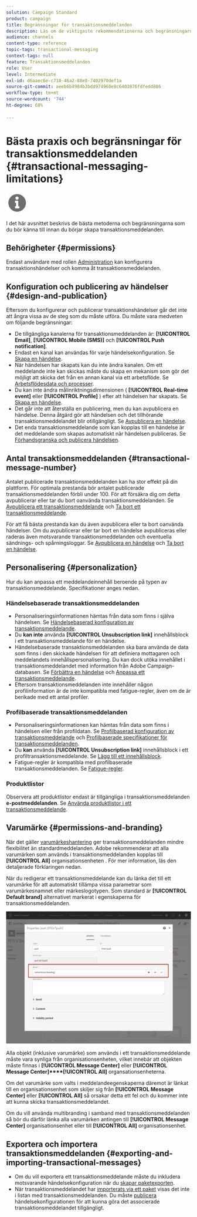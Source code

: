```yaml
---
solution: Campaign Standard
product: campaign
title: Begränsningar för transaktionsmeddelanden
description: Läs om de viktigaste rekommendationerna och begränsningarna för transaktionsmeddelanden i Adobe Campaign Standard.
audience: channels
content-type: reference
topic-tags: transactional-messaging
context-tags: null
feature: Transaktionsmeddelanden
role: User
level: Intermediate
exl-id: d6aaec6e-c718-46a2-88e8-7402970def1a
source-git-commit: aeeb6b4984b3bdd974960e8c6403876fdfedd886
workflow-type: tm+mt
source-wordcount: '744'
ht-degree: 68%

---
```


# Bästa praxis och begränsningar för transaktionsmeddelanden {#transactional-messaging-limitations}

<img src="assets/do-not-localize/icon_concepts.svg" width="60px">

I det här avsnittet beskrivs de bästa metoderna och begränsningarna som du bör känna till innan du börjar skapa transaktionsmeddelanden.

<!--For more on transactional messages, including on how to configure and create them, see [Getting started with transactional messaging](../../channels/using/getting-started-with-transactional-msg.md).-->

## Behörigheter {#permissions}

Endast användare med rollen [Administration](../../administration/using/users-management.md#functional-administrators) kan konfigurera transaktionshändelser och komma åt transaktionsmeddelanden.

## Konfiguration och publicering av händelser {#design-and-publication}

Eftersom du konfigurerar och publicerar transaktionshändelser går det inte att ångra vissa av de steg som du måste utföra. Du måste vara medveten om följande begränsningar:

* De tillgängliga kanalerna för transaktionsmeddelanden är: **[!UICONTROL Email]**, **[!UICONTROL Mobile (SMS)]** och **[!UICONTROL Push notification]**.
* Endast en kanal kan användas för varje händelsekonfiguration.    Se [Skapa en händelse](../../channels/using/configuring-transactional-event.md#creating-an-event).
* När händelsen har skapats kan du inte ändra kanalen.    Om ett meddelande inte kan skickas måste du skapa en mekanism som gör det möjligt att skicka det från en annan kanal via ett arbetsflöde.    Se [Arbetsflödesdata och processer](../../automating/using/get-started-workflows.md).
* Du kan inte ändra målinriktningsdimensionen ( **[!UICONTROL Real-time event]** eller **[!UICONTROL Profile]** ) efter att händelsen har skapats.        Se [Skapa en händelse](../../channels/using/configuring-transactional-event.md#creating-an-event).
* Det går inte att återställa en publicering, men du kan avpublicera en händelse. Denna åtgärd gör att händelsen och det tillhörande transaktionsmeddelandet blir otillgängligt.    Se [Avpublicera en händelse](../../channels/using/publishing-transactional-event.md#unpublishing-an-event).
* Det enda transaktionsmeddelande som kan kopplas till en händelse är det meddelande som skapas automatiskt när händelsen publiceras.    Se [Förhandsgranska och publicera händelsen](../../channels/using/publishing-transactional-event.md#previewing-and-publishing-the-event).

## Antal transaktionsmeddelanden {#transactional-message-number}

Antalet publicerade transaktionsmeddelanden kan ha stor effekt på din plattform. För optimala prestanda bör antalet publicerade transaktionsmeddelanden förbli under 100. För att försäkra dig om detta avpublicerar eller tar du bort oanvända transaktionsmeddelanden. Se [Avpublicera ett transaktionsmeddelande](../../channels/using/publishing-transactional-message.md#unpublishing-a-transactional-message) och [Ta bort ett transaktionsmeddelande](../../channels/using/publishing-transactional-message.md#deleting-a-transactional-message).

För att få bästa prestanda kan du även avpublicera eller ta bort oanvända händelser. Om du avpublicerar eller tar bort en händelse avpubliceras eller raderas även motsvarande transaktionsmeddelanden och eventuella sändnings- och spårningsloggar. Se [Avpublicera en händelse](../../channels/using/publishing-transactional-event.md#unpublishing-an-event) och [Ta bort en händelse](../../channels/using/publishing-transactional-event.md#deleting-an-event).

## Personalisering {#personalization}

Hur du kan anpassa ett meddelandeinnehåll beroende på typen av transaktionsmeddelande.    Specifikationer anges nedan.

### Händelsebaserade transaktionsmeddelanden

* Personaliseringsinformationen hämtas från data som finns i själva händelsen.        Se [Händelsebaserad konfiguration av transaktionsmeddelande](../../channels/using/configuring-transactional-event.md#event-based-transactional-messages).
* Du **kan inte** använda **[!UICONTROL Unsubscription link]** innehållsblock i ett transaktionsmeddelande för en händelse.
* Händelsebaserade transaktionsmeddelanden ska bara använda de data som finns i den skickade händelsen för att definiera mottagaren och meddelandets innehållspersonalisering.        Du kan dock utöka innehållet i transaktionsmeddelandet med information från Adobe Campaign-databasen.        Se [Förbättra en händelse](../../channels/using/configuring-transactional-event.md#enriching-the-transactional-message-content) och [Anpassa ett transaktionsmeddelande](../../channels/using/editing-transactional-message.md#personalizing-a-transactional-message).
* Eftersom transaktionsmeddelanden inte innehåller någon profilinformation är de inte kompatibla med fatigue-regler, även om de är berikade med ett antal profiler.

### Profilbaserade transaktionsmeddelanden

* Personaliseringsinformationen kan hämtas från data som finns i händelsen eller från profildatan.        Se [Profilbaserad konfiguration av transaktionsmeddelande](../../channels/using/configuring-transactional-event.md#profile-based-transactional-messages) och [Profilbaserade specifikationer för transaktionsmeddelanden](../../channels/using/editing-transactional-message.md#profile-transactional-message-specificities).
* Du **kan** använda **[!UICONTROL Unsubscription link]** innehållsblock i ett profiltransaktionsmeddelande. Se [Lägg till ett innehållsblock](../../designing/using/personalization.md#adding-a-content-block).
* Fatigue-regler är kompatibla med profilbaserade transaktionsmeddelanden. Se [Fatigue-regler](../../sending/using/fatigue-rules.md).

### Produktlistor

Observera att produktlistor endast är tillgängliga i transaktionsmeddelanden **e-postmeddelanden**. Se [Använda produktlistor i ett transaktionsmeddelande](../../designing/using/using-product-listings.md).

## Varumärke {#permissions-and-branding}

När det gäller [varumärkeshantering](../../administration/using/branding.md) ger transaktionsmeddelanden mindre flexibilitet än standardmeddelanden.    Adobe rekommenderar att alla varumärken som används i transaktionsmeddelanden kopplas till **[!UICONTROL All]** organisationsenheten [](../../administration/using/organizational-units.md).        För mer information, läs den detaljerade förklaringen nedan.

När du redigerar ett transaktionsmeddelande kan du länka det till ett varumärke för att automatiskt tillämpa vissa parametrar som varumärkesnamnet eller märkeslogotypen.    Som standard är **[!UICONTROL Default brand]** alternativet markerat i egenskaperna för transaktionsmeddelanden.

![](assets/message-center_branding.png)

Alla objekt (inklusive varumärke) som används i ett transaktionsmeddelande måste vara synliga från organisationsenheten, vilket innebär att objekten måste finnas i **[!UICONTROL Message Center]** eller **[!UICONTROL Message Center]****[!UICONTROL All]** organsationsenheterna.

Om det varumärke som valts i meddelandeegenskaperna däremot är länkat till en organisationsenhet som skiljer sig från **[!UICONTROL Message Center]** eller **[!UICONTROL All]** så orsakar detta ett fel och du kommer inte att kunna skicka transaktionsmeddelandet.

Om du vill använda multibranding i samband med transaktionsmeddelanden så bör du därför länka alla varumärken antingen till **[!UICONTROL Message Center]** organisationsenhet eller till **[!UICONTROL All]** organisationsenhet.

## Exportera och importera transaktionsmeddelanden {#exporting-and-importing-transactional-messages}

* Om du vill exportera ett transaktionsmeddelande måste du inkludera motsvarande händelsekonfiguration när du [skapar paketexporten](../../automating/using/managing-packages.md#creating-a-package).
* När transaktionsmeddelandet har [importerats via ett paket](../../automating/using/managing-packages.md#importing-a-package) visas det inte i listan med transaktionsmeddelanden. Du måste [publicera](../../channels/using/publishing-transactional-event.md) händelsekonfigurationen för att kunna göra det associerade transaktionsmeddelandet tillgängligt.
